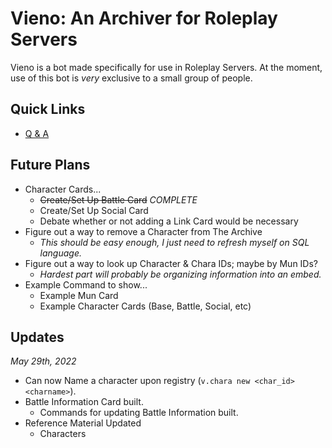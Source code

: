 # Vieno: An Archiver for Roleplay Servers
Vieno is a bot made specifically for use in Roleplay Servers. At the moment, use of this bot is *very* exclusive to a small group of people.

## Quick Links
- [Q & A](https://github.com/Zyhod/Vieno/blob/main/Reference/QnA.md)

## Future Plans
- Character Cards...
    - ~~Create/Set Up Battle Card~~ *COMPLETE*
    - Create/Set Up Social Card
    - Debate whether or not adding a Link Card would be necessary
- Figure out a way to remove a Character from The Archive
    - *This should be easy enough, I just need to refresh myself on SQL language.*
- Figure out a way to look up Character & Chara IDs; maybe by Mun IDs?
    - *Hardest part will probably be organizing information into an embed.*
- Example Command to show...
    - Example Mun Card
    - Example Character Cards (Base, Battle, Social, etc)

## Updates
*May 29th, 2022*
- Can now Name a character upon registry (`v.chara new <char_id> <charname>`).
- Battle Information Card built.
    - Commands for updating Battle Information built.
- Reference Material Updated
    - Characters
